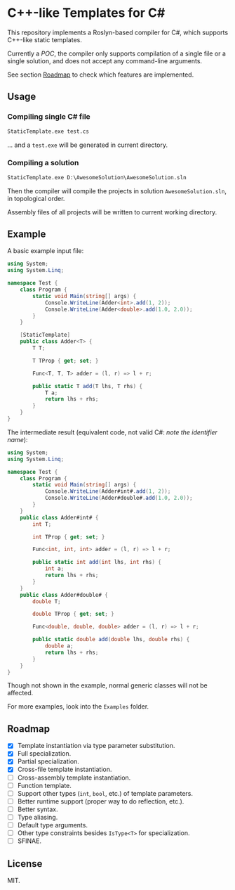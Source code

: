 # C++-like Templates for C#

This repository implements a Roslyn-based compiler for C#,
which supports C++-like static templates.

Currently a *POC*, the compiler only supports compilation of a single file or a single solution,
and does not accept any command-line arguments.

See section [Roadmap](#roadmap) to check which features are implemented.

## Usage

### Compiling single C# file

```cmd
StaticTemplate.exe test.cs
```

... and a `test.exe` will be generated in current directory.

### Compiling a solution

```cmd
StaticTemplate.exe D:\AwesomeSolution\AwesomeSolution.sln
```

Then the compiler will compile the projects in solution `AwesomeSolution.sln`,
in topological order.

Assembly files of all projects will be written to current working directory.

## Example

A basic example input file:

```csharp
using System;
using System.Linq;

namespace Test {
    class Program {
        static void Main(string[] args) {
            Console.WriteLine(Adder<int>.add(1, 2));
            Console.WriteLine(Adder<double>.add(1.0, 2.0));
        }
    }

    [StaticTemplate]
    public class Adder<T> {
        T T;

        T TProp { get; set; }

        Func<T, T, T> adder = (l, r) => l + r;

        public static T add(T lhs, T rhs) {
            T a;
            return lhs + rhs;
        }
    }
}

```

The intermediate result (equivalent code, not valid C#: *note the identifier name*):

```csharp
using System;
using System.Linq;

namespace Test {
    class Program {
        static void Main(string[] args) {
            Console.WriteLine(Adder#int#.add(1, 2));
            Console.WriteLine(Adder#double#.add(1.0, 2.0));
        }
    }
    public class Adder#int# {
        int T;

        int TProp { get; set; }

        Func<int, int, int> adder = (l, r) => l + r;

        public static int add(int lhs, int rhs) {
            int a;
            return lhs + rhs;
        }
    }
    public class Adder#double# {
        double T;

        double TProp { get; set; }

        Func<double, double, double> adder = (l, r) => l + r;

        public static double add(double lhs, double rhs) {
            double a;
            return lhs + rhs;
        }
    }
}
```

Though not shown in the example,
normal generic classes will not be affected.

For more examples, look into the `Examples` folder.

## Roadmap

* [x] Template instantiation via type parameter substitution.
* [x] Full specialization.
* [x] Partial specialization.
* [x] Cross-file template instantiation.
* [ ] Cross-assembly template instantiation.
* [ ] Function template.
* [ ] Support other types (`int`, `bool`, etc.) of template parameters.
* [ ] Better runtime support (proper way to do reflection, etc.).
* [ ] Better syntax.
* [ ] Type aliasing.
* [ ] Default type arguments.
* [ ] Other type constraints besides `IsType<T>` for specialization.
* [ ] SFINAE.

## License

MIT.
